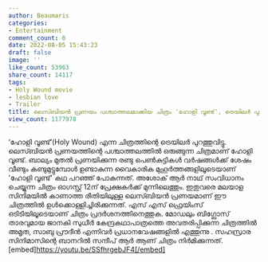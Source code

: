 ```yaml
---
author: Beaumaris
categories:
- Entertainment
comment_count: 0
date: 2022-08-05 15:43:23
draft: false
image: ''
like_count: 53963
share_count: 14117
tags:
- Holy Wound movie
- lesbian love
- Trailer
title: ലെസ്ബിയൻ പ്രണയം പശ്ചാത്തലമാക്കിയ ചിത്രം 'ഹോളി വൂണ്ട്', ട്രെയിലർ പുറത്തുവിട്ടു
view_count: 1177978
---
```


‘ഹോളി വൂണ്ട്’(Holy Wound) എന്ന ചിത്രത്തിന്റെ ട്രെയിലർ പുറത്തുവിട്ടു. ലെസ്ബിയൻ പ്രണയത്തിന്റെ പശ്ചാത്തലത്തിൽ ഒരുങ്ങുന്ന ചിത്രമാണ് ഹോളി വൂണ്ട്. ബാല്യം മുതൽ പ്രണയിക്കുന്ന രണ്ടു പെൺകുട്ടികൾ വർഷങ്ങൾക്ക് ശേഷം വീണ്ടും കണ്ടുമുട്ടുമ്പോൾ ഉണ്ടാകുന്ന വൈകാരിക മുഹൂർത്തങ്ങളിലൂടെയാണ് ‌'ഹോളി വൂണ്ട്' കഥ പറഞ്ഞ് പോകുന്നത്. അശോക് ആർ നാഥ് സംവിധാനം ചെയ്യുന്ന ചിത്രം ഓ​ഗസ്റ്റ് 12ന് പ്രേക്ഷകർക്ക് മുന്നിലെത്തും. ഇതുവരെ മലയാള സിനിമയിൽ കാണാത്ത രീതിയിലുള്ള ലെസ്ബിയൻ പ്രണയമാണ് ഈ ചിത്രത്തിൽ ഉൾക്കൊള്ളിച്ചിരിക്കുന്നത്. എസ് എസ് ഫ്രെയിംസ് ഒടിടിയിലൂടെയാണ് ചിത്രം പ്രദർശനത്തിനെത്തുക. മോഡലും ബിഗ്ബോസ് താരവുമായ ജാനകി സുധീർ കേന്ദ്രകഥാപാത്രത്തെ അവതരിപ്പിക്കുന്ന ചിത്രത്തിൽ അമൃത, സാബു പ്രൗദീൻ എന്നിവർ പ്രധാനവേഷങ്ങളിൽ എത്തുന്നു . സഹസ്രാര സിനിമാസിന്റെ ബാനറിൽ സന്ദീപ് ആർ ആണ് ചിത്രം നിർമിക്കുന്നത്. [embed]https://youtu.be/SSfhrgebJF4[/embed]
